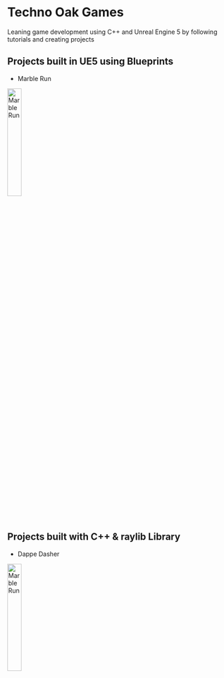# Techno Oak Games
Leaning game development using C++ and Unreal Engine 5 by following tutorials and creating projects

## Projects built in UE5 using Blueprints
- Marble Run
<a href="https://github.com/TechnoOakGames/Marble_Run">
 <img alt="Marble Run" width="25%" height="25%"                            src="https://raw.githubusercontent.com/TechnoOakGames/Marble_Run/main/Marble_Run_Gameplay_Screenshot.png" />
</a>
  
<br>

## Projects built with C++ & raylib Library
- Dappe Dasher
<a href="https://github.com/TechnoOakGames/Dapper_Dasher">
 <img alt="Marble Run" width="25%" height="25%"                            src="https://raw.githubusercontent.com/TechnoOakGames/Dapper_Dasher/main/Gameplay-Screenshot.png" />
</a>

<br>

<!--

**Here are some ideas to get you started:**

🙋‍♀️ A short introduction - what is your organization all about?
🌈 Contribution guidelines - how can the community get involved?
👩‍💻 Useful resources - where can the community find your docs? Is there anything else the community should know?
🍿 Fun facts - what does your team eat for breakfast?
🧙 Remember, you can do mighty things with the power of [Markdown](https://docs.github.com/github/writing-on-github/getting-started-with-writing-and-formatting-on-github/basic-writing-and-formatting-syntax)
-->
